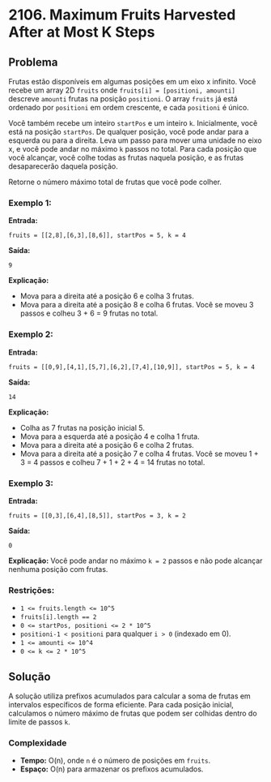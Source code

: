 # 2106. Maximum Fruits Harvested After at Most K Steps

## Problema

Frutas estão disponíveis em algumas posições em um eixo x infinito. Você recebe um array 2D `fruits` onde `fruits[i] = [positioni, amounti]` descreve `amounti` frutas na posição `positioni`. O array `fruits` já está ordenado por `positioni` em ordem crescente, e cada `positioni` é único.

Você também recebe um inteiro `startPos` e um inteiro `k`. Inicialmente, você está na posição `startPos`. De qualquer posição, você pode andar para a esquerda ou para a direita. Leva um passo para mover uma unidade no eixo x, e você pode andar no máximo `k` passos no total. Para cada posição que você alcançar, você colhe todas as frutas naquela posição, e as frutas desaparecerão daquela posição.

Retorne o número máximo total de frutas que você pode colher.

### Exemplo 1:

**Entrada:**

```
fruits = [[2,8],[6,3],[8,6]], startPos = 5, k = 4
```

**Saída:**

```
9
```

**Explicação:**

- Mova para a direita até a posição 6 e colha 3 frutas.
- Mova para a direita até a posição 8 e colha 6 frutas.
  Você se moveu 3 passos e colheu 3 + 6 = 9 frutas no total.

### Exemplo 2:

**Entrada:**

```
fruits = [[0,9],[4,1],[5,7],[6,2],[7,4],[10,9]], startPos = 5, k = 4
```

**Saída:**

```
14
```

**Explicação:**

- Colha as 7 frutas na posição inicial 5.
- Mova para a esquerda até a posição 4 e colha 1 fruta.
- Mova para a direita até a posição 6 e colha 2 frutas.
- Mova para a direita até a posição 7 e colha 4 frutas.
  Você se moveu 1 + 3 = 4 passos e colheu 7 + 1 + 2 + 4 = 14 frutas no total.

### Exemplo 3:

**Entrada:**

```
fruits = [[0,3],[6,4],[8,5]], startPos = 3, k = 2
```

**Saída:**

```
0
```

**Explicação:**
Você pode andar no máximo `k = 2` passos e não pode alcançar nenhuma posição com frutas.

### Restrições:

- `1 <= fruits.length <= 10^5`
- `fruits[i].length == 2`
- `0 <= startPos, positioni <= 2 * 10^5`
- `positioni-1 < positioni` para qualquer `i > 0` (indexado em 0).
- `1 <= amounti <= 10^4`
- `0 <= k <= 2 * 10^5`

## Solução

A solução utiliza prefixos acumulados para calcular a soma de frutas em intervalos específicos de forma eficiente. Para cada posição inicial, calculamos o número máximo de frutas que podem ser colhidas dentro do limite de passos `k`.

### Complexidade

- **Tempo:** O(n), onde `n` é o número de posições em `fruits`.
- **Espaço:** O(n) para armazenar os prefixos acumulados.
